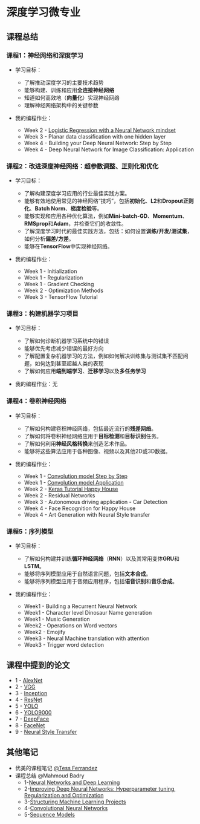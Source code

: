 # 深度学习微专业

## 课程总结
### 课程1：神经网络和深度学习
- 学习目标：
  - 了解推动深度学习的主要技术趋势
  - 能够构建、训练和应用**全连接神经网络**
  - 知道如何高效地（**向量化**）实现神经网络
  - 理解神经网络架构中的关键参数

- 我的编程作业：
  - Week 2 - [Logistic Regression with a Neural Network mindset](/My%20Assignments/1-Neural%20Networks%20and%20Deep%20Learning/Week2/Logistic%20Regression%20as%20a%20Neural%20Network/Logistic%20Regression%20with%20a%20Neural%20Network%20mindset%20v4.ipynb)
  - Week 3 - Planar data classification with one hidden layer
  - Week 4 - Building your Deep Neural Network: Step by Step
  - Week 4 - Deep Neural Network for Image Classification: Application
  
### 课程2：改进深度神经网络：超参数调整、正则化和优化
- 学习目标：
  - 了解构建深度学习应用的行业最佳实践方案。
  - 能够有效地使用常见的神经网络“技巧”，包括**初始化**、**L2**和**Dropout正则化**、**Batch Norm**、**梯度检验**等。
  - 能够实现和应用各种优化算法，例如**Mini-batch-GD**、**Momentum**、**RMSprop**和**Adam**，并检查它们的收敛性。
  - 了解深度学习时代的最佳实践方法，包括：如何设置**训练/开发/测试集**，如何分析**偏差/方差**。
  - 能够在**TensorFlow**中实现神经网络。

- 我的编程作业：
  - Week 1 - Initialization
  - Week 1 - Regularization
  - Week 1 - Gradient Checking
  - Week 2 - Optimization Methods
  - Week 3 - TensorFlow Tutorial
  
### 课程3：构建机器学习项目
- 学习目标：
  - 了解如何诊断机器学习系统中的错误
  - 能够优先考虑减少错误的最好方向
  - 了解配置复杂机器学习的方法，例如如何解决训练集与测试集不匹配问题，如何达到甚至超越人类的表现
  - 了解如何应用**端到端学习**、**迁移学习**以及**多任务学习**

- 我的编程作业：无

  
### 课程4：卷积神经网络
- 学习目标：
  - 了解如何构建卷积神经网络，包括最近流行的**残差网络**。
  - 了解如何将卷积神经网络应用于**目标检测**和**目标识别**任务。
  - 了解如何利用**神经风格转换**来创造艺术作品。
  - 能够将这些算法应用于各种图像、视频以及其他2D或3D数据。

- 我的编程作业：
  - Week 1 - [Convolution model Step by Step](/My%20Assignments/4-Convolutional%20Neural%20Networks/Week1/Convolution%20model%20-%20Step%20by%20Step%20-%20v1.ipynb)
  - Week 1 - [Convolution model Application](/My%20Assignments/4-Convolutional%20Neural%20Networks/Week1/Convolution%20model%20-%20Application%20-%20v1.ipynb)
  - Week 2 - [Keras Tutorial Happy House](/My%20Assignments/4-Convolutional%20Neural%20Networks/Week2/KerasTutorial/Keras%20-%20Tutorial%20-%20Happy%20House%20v1.ipynb)
  - Week 2 - Residual Networks
  - Week 3 - Autonomous driving application - Car Detection
  - Week 4 - Face Recognition for Happy House
  - Week 4 - Art Generation with Neural Style transfer
  
### 课程5：序列模型
- 学习目标：
  - 了解如何构建并训练**循环神经网络**（**RNN**）以及其常用变体**GRU**和**LSTM**。
  - 能够将序列模型应用于自然语言问题，包括**文本合成**。
  - 能够将序列模型应用于音频应用程序，包括**语音识别**和**音乐合成**。

- 我的编程作业：
  - Week1 - Building a Recurrent Neural Network
  - Week1 - Character level Dinosaur Name generation
  - Week1 - Music Generation
  - Week2 - Operations on Word vectors
  - Week2 - Emojify
  - Week3 - Neural Machine translation with attention
  - Week3 - Trigger word detection

## 课程中提到的论文
- 1 - [AlexNet](/Papers/AlexNet.pdf)
- 2 - [VGG](/Papers/VGG.pdf)
- 3 - [Inception](/Papers/Inception.pdf)
- 4 - [ResNet](/Papers/ResNet.pdf)
- 5 - [YOLO](/Papers/YOLO.pdf)
- 6 - [YOLO9000](/Papers/YOLO9000.pdf)
- 7 - [DeepFace](/Papers/DeepFace.pdf)
- 8 - [FaceNet](/Papers/FaceNet.pdf)
- 9 - [Neural Style Transfer](/Papers/Neural_style_transfer.pdf)
 
 ## 其他笔记
 - 优美的课程笔记 [@Tess Ferrandez](https://www.slideshare.net/TessFerrandez/notes-from-coursera-deep-learning-courses-by-andrew-ng)
 - 课程总结 @Mahmoud Badry
   - 1-[Neural Networks and Deep Learning](https://github.com/mbadry1/DeepLearning.ai-Summary/blob/master/1-%20Neural%20Networks%20and%20Deep%20Learning/Readme.md)
   - 2-[Improving Deep Neural Networks: Hyperparameter tuning, Regularization and Optimization](https://github.com/mbadry1/DeepLearning.ai-Summary/blob/master/2-%20Improving%20Deep%20Neural%20Networks/Readme.md)
   - 3-[Structuring Machine Learning Projects](https://github.com/mbadry1/DeepLearning.ai-Summary/blob/master/3-%20Structuring%20Machine%20Learning%20Projects/Readme.md)
   - 4-[Convolutional Neural Networks](https://github.com/mbadry1/DeepLearning.ai-Summary/blob/master/4-%20Convolutional%20Neural%20Networks/Readme.md)
   - 5-[Sequence Models](https://github.com/mbadry1/DeepLearning.ai-Summary/tree/master/5-%20Sequence%20Models)
 
